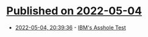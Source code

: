 # [Published on 2022-05-04](index.md)

* [2022-05-04, 20:39:36](https://news.ycombinator.com/item?id=31265554) - [IBM's Asshole Test](https://johnpublic.mataroa.blog/blog/the-asshole-test/)
